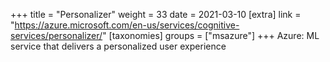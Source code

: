 +++
title = "Personalizer"
weight = 33
date = 2021-03-10
[extra]
link = "https://azure.microsoft.com/en-us/services/cognitive-services/personalizer/"
[taxonomies]
groups = ["msazure"]
+++
Azure: ML service that delivers a personalized user experience

